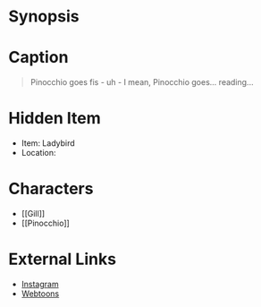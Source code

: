 # Synopsis


# Caption
> Pinocchio goes fis - uh - I mean, Pinocchio goes... reading...

# Hidden Item
* Item: Ladybird
* Location: <spoiler></spoiler>

# Characters
* [[Gill]]
* [[Pinocchio]]

# External Links
* [Instagram](https://www.instagram.com/p/CEaBEy4DsOs/)
* [Webtoons](https://www.webtoons.com/en/challenge/twistwood-tales/52-pinocchio/viewer?title_no=344740&episode_no=57)